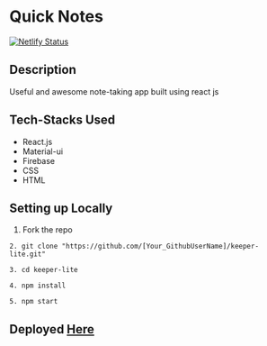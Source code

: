 # Quick Notes
[![Netlify Status](https://api.netlify.com/api/v1/badges/18e512ec-6b85-4717-9cb7-d51139f7cc96/deploy-status)](https://app.netlify.com/sites/quick-notes-react/deploys)


## Description
Useful and awesome note-taking app built using react js

## Tech-Stacks Used
 - React.js
 - Material-ui
 - Firebase
 - CSS
 - HTML

## Setting up Locally 

1. Fork the repo
```
2. git clone "https://github.com/[Your_GithubUserName]/keeper-lite.git"
```
```
3. cd keeper-lite
``` 
```
4. npm install 
``` 
```
5. npm start
``` 

## Deployed <a href="https://quick-notes-react.netlify.app/login">Here </a>
